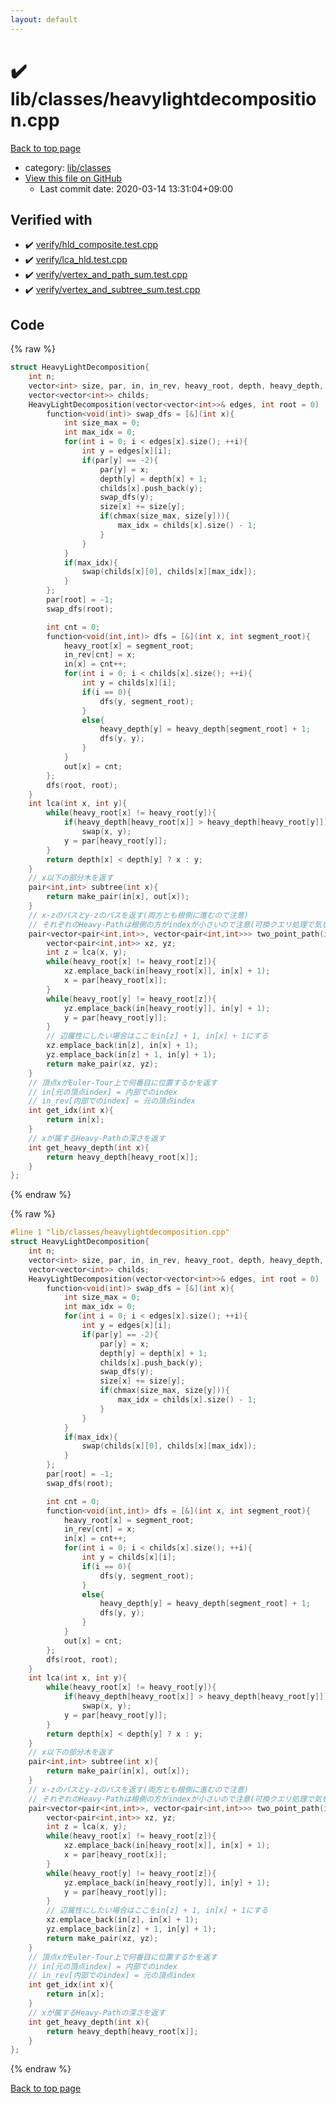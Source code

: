 ```yaml
---
layout: default
---
```


<!-- mathjax config similar to math.stackexchange -->
<script type="text/javascript" async
  src="https://cdnjs.cloudflare.com/ajax/libs/mathjax/2.7.5/MathJax.js?config=TeX-MML-AM_CHTML">
</script>
<script type="text/x-mathjax-config">
  MathJax.Hub.Config({
    TeX: { equationNumbers: { autoNumber: "AMS" }},
    tex2jax: {
      inlineMath: [ ['$','$'] ],
      processEscapes: true
    },
    "HTML-CSS": { matchFontHeight: false },
    displayAlign: "left",
    displayIndent: "2em"
  });
</script>

<script type="text/javascript" src="https://cdnjs.cloudflare.com/ajax/libs/jquery/3.4.1/jquery.min.js"></script>
<script src="https://cdn.jsdelivr.net/npm/jquery-balloon-js@1.1.2/jquery.balloon.min.js" integrity="sha256-ZEYs9VrgAeNuPvs15E39OsyOJaIkXEEt10fzxJ20+2I=" crossorigin="anonymous"></script>
<script type="text/javascript" src="../../../assets/js/copy-button.js"></script>
<link rel="stylesheet" href="../../../assets/css/copy-button.css" />


# :heavy_check_mark: lib/classes/heavylightdecomposition.cpp

<a href="../../../index.html">Back to top page</a>

* category: <a href="../../../index.html#1a2816715ae26fbd9c4a8d3f916105a3">lib/classes</a>
* <a href="{{ site.github.repository_url }}/blob/master/lib/classes/heavylightdecomposition.cpp">View this file on GitHub</a>
    - Last commit date: 2020-03-14 13:31:04+09:00




## Verified with

* :heavy_check_mark: <a href="../../../verify/verify/hld_composite.test.cpp.html">verify/hld_composite.test.cpp</a>
* :heavy_check_mark: <a href="../../../verify/verify/lca_hld.test.cpp.html">verify/lca_hld.test.cpp</a>
* :heavy_check_mark: <a href="../../../verify/verify/vertex_and_path_sum.test.cpp.html">verify/vertex_and_path_sum.test.cpp</a>
* :heavy_check_mark: <a href="../../../verify/verify/vertex_and_subtree_sum.test.cpp.html">verify/vertex_and_subtree_sum.test.cpp</a>


## Code

<a id="unbundled"></a>
{% raw %}
```cpp
struct HeavyLightDecomposition{
    int n;
    vector<int> size, par, in, in_rev, heavy_root, depth, heavy_depth, out;
    vector<vector<int>> childs;
    HeavyLightDecomposition(vector<vector<int>>& edges, int root = 0) : n(edges.size()), size(n, 1), par(n, -2), depth(n, 0), childs(n), in(n), in_rev(n), heavy_root(n), heavy_depth(n, 0), out(n){
        function<void(int)> swap_dfs = [&](int x){
            int size_max = 0;
            int max_idx = 0;
            for(int i = 0; i < edges[x].size(); ++i){
                int y = edges[x][i];
                if(par[y] == -2){
                    par[y] = x;
                    depth[y] = depth[x] + 1;
                    childs[x].push_back(y);
                    swap_dfs(y);
                    size[x] += size[y];
                    if(chmax(size_max, size[y])){
                        max_idx = childs[x].size() - 1;
                    }
                }
            }
            if(max_idx){
                swap(childs[x][0], childs[x][max_idx]);
            }
        };
        par[root] = -1;
        swap_dfs(root);

        int cnt = 0;
        function<void(int,int)> dfs = [&](int x, int segment_root){
            heavy_root[x] = segment_root;
            in_rev[cnt] = x;
            in[x] = cnt++;
            for(int i = 0; i < childs[x].size(); ++i){
                int y = childs[x][i];
                if(i == 0){
                    dfs(y, segment_root);
                }
                else{
                    heavy_depth[y] = heavy_depth[segment_root] + 1;
                    dfs(y, y);
                }
            }
            out[x] = cnt;
        };
        dfs(root, root);
    }
    int lca(int x, int y){
        while(heavy_root[x] != heavy_root[y]){
            if(heavy_depth[heavy_root[x]] > heavy_depth[heavy_root[y]])
                swap(x, y);
            y = par[heavy_root[y]];
        }
        return depth[x] < depth[y] ? x : y;
    }
    // x以下の部分木を返す
    pair<int,int> subtree(int x){
        return make_pair(in[x], out[x]);
    }
    // x-zのパスとy-zのパスを返す(両方とも根側に進むので注意)
    // それぞれのHeavy-Pathは根側の方がindexが小さいので注意(可換クエリ処理で気をつける)
    pair<vector<pair<int,int>>, vector<pair<int,int>>> two_point_path(int x, int y){
        vector<pair<int,int>> xz, yz;
        int z = lca(x, y);
        while(heavy_root[x] != heavy_root[z]){
            xz.emplace_back(in[heavy_root[x]], in[x] + 1);
            x = par[heavy_root[x]];
        }
        while(heavy_root[y] != heavy_root[z]){
            yz.emplace_back(in[heavy_root[y]], in[y] + 1);
            y = par[heavy_root[y]];
        }
        // 辺属性にしたい場合はここをin[z] + 1, in[x] + 1にする
        xz.emplace_back(in[z], in[x] + 1);
        yz.emplace_back(in[z] + 1, in[y] + 1);
        return make_pair(xz, yz);
    }
    // 頂点xがEuler-Tour上で何番目に位置するかを返す
    // in[元の頂点index] = 内部でのindex
    // in_rev[内部でのindex] = 元の頂点index
    int get_idx(int x){
        return in[x];
    }
    // xが属するHeavy-Pathの深さを返す
    int get_heavy_depth(int x){
        return heavy_depth[heavy_root[x]];
    }
};


```
{% endraw %}

<a id="bundled"></a>
{% raw %}
```cpp
#line 1 "lib/classes/heavylightdecomposition.cpp"
struct HeavyLightDecomposition{
    int n;
    vector<int> size, par, in, in_rev, heavy_root, depth, heavy_depth, out;
    vector<vector<int>> childs;
    HeavyLightDecomposition(vector<vector<int>>& edges, int root = 0) : n(edges.size()), size(n, 1), par(n, -2), depth(n, 0), childs(n), in(n), in_rev(n), heavy_root(n), heavy_depth(n, 0), out(n){
        function<void(int)> swap_dfs = [&](int x){
            int size_max = 0;
            int max_idx = 0;
            for(int i = 0; i < edges[x].size(); ++i){
                int y = edges[x][i];
                if(par[y] == -2){
                    par[y] = x;
                    depth[y] = depth[x] + 1;
                    childs[x].push_back(y);
                    swap_dfs(y);
                    size[x] += size[y];
                    if(chmax(size_max, size[y])){
                        max_idx = childs[x].size() - 1;
                    }
                }
            }
            if(max_idx){
                swap(childs[x][0], childs[x][max_idx]);
            }
        };
        par[root] = -1;
        swap_dfs(root);

        int cnt = 0;
        function<void(int,int)> dfs = [&](int x, int segment_root){
            heavy_root[x] = segment_root;
            in_rev[cnt] = x;
            in[x] = cnt++;
            for(int i = 0; i < childs[x].size(); ++i){
                int y = childs[x][i];
                if(i == 0){
                    dfs(y, segment_root);
                }
                else{
                    heavy_depth[y] = heavy_depth[segment_root] + 1;
                    dfs(y, y);
                }
            }
            out[x] = cnt;
        };
        dfs(root, root);
    }
    int lca(int x, int y){
        while(heavy_root[x] != heavy_root[y]){
            if(heavy_depth[heavy_root[x]] > heavy_depth[heavy_root[y]])
                swap(x, y);
            y = par[heavy_root[y]];
        }
        return depth[x] < depth[y] ? x : y;
    }
    // x以下の部分木を返す
    pair<int,int> subtree(int x){
        return make_pair(in[x], out[x]);
    }
    // x-zのパスとy-zのパスを返す(両方とも根側に進むので注意)
    // それぞれのHeavy-Pathは根側の方がindexが小さいので注意(可換クエリ処理で気をつける)
    pair<vector<pair<int,int>>, vector<pair<int,int>>> two_point_path(int x, int y){
        vector<pair<int,int>> xz, yz;
        int z = lca(x, y);
        while(heavy_root[x] != heavy_root[z]){
            xz.emplace_back(in[heavy_root[x]], in[x] + 1);
            x = par[heavy_root[x]];
        }
        while(heavy_root[y] != heavy_root[z]){
            yz.emplace_back(in[heavy_root[y]], in[y] + 1);
            y = par[heavy_root[y]];
        }
        // 辺属性にしたい場合はここをin[z] + 1, in[x] + 1にする
        xz.emplace_back(in[z], in[x] + 1);
        yz.emplace_back(in[z] + 1, in[y] + 1);
        return make_pair(xz, yz);
    }
    // 頂点xがEuler-Tour上で何番目に位置するかを返す
    // in[元の頂点index] = 内部でのindex
    // in_rev[内部でのindex] = 元の頂点index
    int get_idx(int x){
        return in[x];
    }
    // xが属するHeavy-Pathの深さを返す
    int get_heavy_depth(int x){
        return heavy_depth[heavy_root[x]];
    }
};


```
{% endraw %}

<a href="../../../index.html">Back to top page</a>

